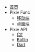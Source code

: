 - [首页](/)
- Pixiv Func
    - [移动端](pixiv-func/mobile.md)
    - [桌面端](pixiv-func/desktop.md)
- Pixiv API
    - [C#](pixiv-api/csharp.md)
    - [Kotlin](pixiv-api/kotlin.md)
    - [Dart](pixiv-api/dart.md)